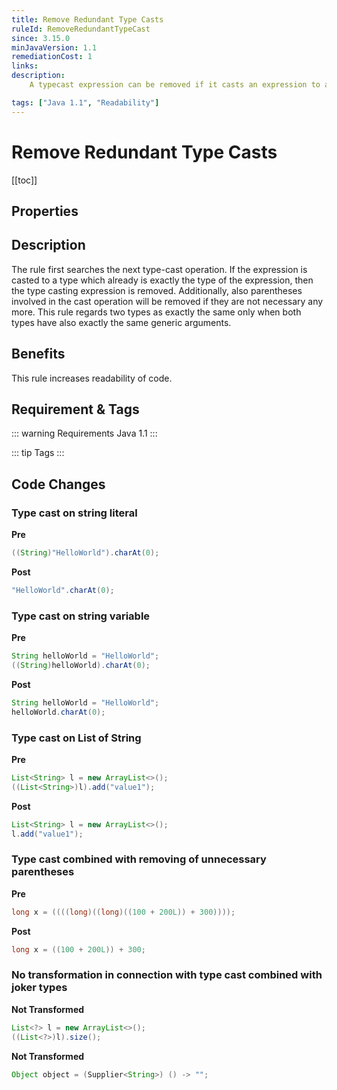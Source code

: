```yaml
---
title: Remove Redundant Type Casts
ruleId: RemoveRedundantTypeCast
since: 3.15.0
minJavaVersion: 1.1
remediationCost: 1
links:
description:
    A typecast expression can be removed if it casts an expression to a type which is already exactly the type of the expression. Additionally, also parentheses involved in the cast operation will be removed if they are not necessary any more.

tags: ["Java 1.1", "Readability"]
---
```


# Remove Redundant Type Casts

[[toc]]

## Properties

<RuleProperties />


## Description

The rule first searches the next type-cast operation. If the expression is casted to a type which already is exactly the type of the expression, then the type casting expression is removed. Additionally, also parentheses involved in the cast operation will be removed if they are not necessary any more. This rule regards two types as exactly the same only when both types have also exactly the same generic arguments.

## Benefits

This rule increases readability of code.

## Requirement & Tags

::: warning Requirements
Java 1.1
:::

::: tip Tags
<TagLinks />
:::

## Code Changes

### Type cast on string literal

__Pre__
```java
((String)"HelloWorld").charAt(0);
```

__Post__
```java
"HelloWorld".charAt(0);
```


### Type cast on string variable

__Pre__
```java
String helloWorld = "HelloWorld";
((String)helloWorld).charAt(0);
```

__Post__
```java
String helloWorld = "HelloWorld";
helloWorld.charAt(0);
```

### Type cast on List of String

__Pre__
```java
List<String> l = new ArrayList<>();
((List<String>)l).add("value1");
```

__Post__
```java
List<String> l = new ArrayList<>();
l.add("value1");
```

### Type cast combined with removing of unnecessary parentheses

__Pre__
```java
long x = ((((long)((long)((100 + 200L)) + 300))));
```

__Post__
```java
long x = ((100 + 200L)) + 300;
```

### No transformation in connection with type cast combined with joker types

__Not Transformed__
```java
List<?> l = new ArrayList<>();
((List<?>)l).size();
```

__Not Transformed__
```java
Object object = (Supplier<String>) () -> "";
```

<VersionNotice />

